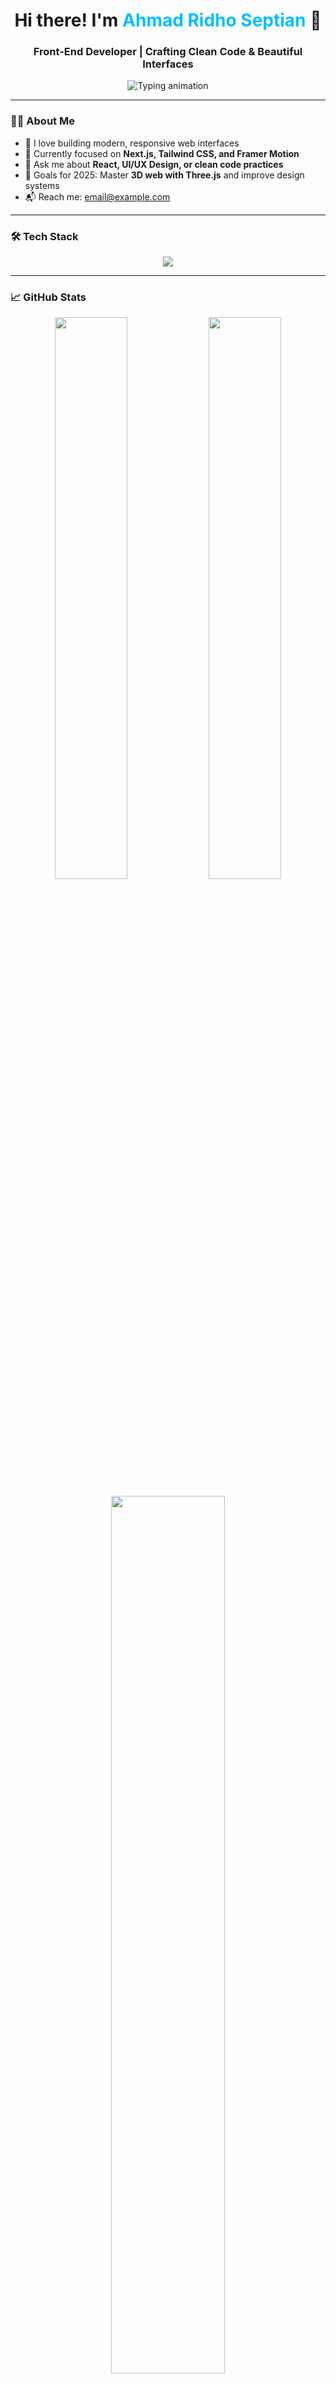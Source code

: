 <h1 align="center">Hi there! I'm <span style="color:#00BFFF;">Ahmad Ridho Septian</span> 👋</h1>
<h3 align="center">Front-End Developer | Crafting Clean Code & Beautiful Interfaces</h3>

<p align="center">
  <img src="https://readme-typing-svg.demolab.com?font=Fira+Code&weight=600&size=20&duration=4000&pause=1000&color=00FFFF&center=true&vCenter=true&width=500&lines=React+%7C+Next.js+%7C+Tailwind+CSS;Design+%26+Code+in+Harmony;Transforming+Ideas+into+Interfaces" alt="Typing animation" />
</p>

---

### 👨‍💻 About Me

- 🎨 I love building modern, responsive web interfaces
- 🚀 Currently focused on **Next.js, Tailwind CSS, and Framer Motion**
- 💬 Ask me about **React, UI/UX Design, or clean code practices**
- 🎯 Goals for 2025: Master **3D web with Three.js** and improve design systems
- 📬 Reach me: [email@example.com](mailto:email@example.com)

---

### 🛠️ Tech Stack

<p align="center">
  <img src="https://skillicons.dev/icons?i=html,css,js,ts,react,nextjs,tailwind,figma,framer,vite,vscode,github&theme=dark" />
</p>

---

### 📈 GitHub Stats

<p align="center">
  <img src="https://github-readme-stats.vercel.app/api?username=namakamu&theme=tokyonight&show_icons=true&hide_border=false&border_radius=10" width="48%" />
  <img src="https://github-readme-streak-stats.herokuapp.com/?user=namakamu&theme=tokyonight&hide_border=false&border_radius=10" width="48%" />
</p>

<p align="center">
  <img src="https://github-readme-stats.vercel.app/api/top-langs/?username=namakamu&layout=compact&theme=tokyonight&hide_border=false&border_radius=10" width="60%" />
</p>

---

### 🔗 Let's Connect

<p align="center">
  <a href="https://yourportfolio.com" target="_blank">
    <img src="https://img.shields.io/badge/Portfolio-00BFFF?style=for-the-badge&logo=firefox-browser&logoColor=white" />
  </a>
  <a href="https://linkedin.com/in/namakamu" target="_blank">
    <img src="https://img.shields.io/badge/LinkedIn-0A66C2?style=for-the-badge&logo=linkedin&logoColor=white" />
  </a>
  <a href="mailto:email@example.com">
    <img src="https://img.shields.io/badge/Email-EA4335?style=for-the-badge&logo=gmail&logoColor=white" />
  </a>
  <a href="https://dribbble.com/namakamu" target="_blank">
    <img src="https://img.shields.io/badge/Dribbble-EA4C89?style=for-the-badge&logo=dribbble&logoColor=white" />
  </a>
</p>

---

### 🚀 Highlight Projects

- 🌐 **[Your Portfolio](https://yourportfolio.com)** – Your best works and web designs
- 📦 **Print Service Web App** – Modern UI for students to upload and print documents
- 🎨 **Landing Page UI with Framer Motion** – Animated & responsive experience

---

> _"Design isn't just how it looks. It's how it **feels**."_  
> — You, probably 😎

---
